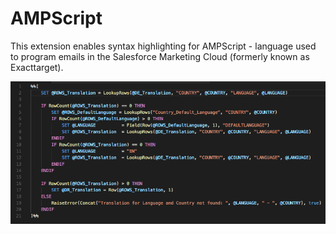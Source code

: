 # AMPScript

This extension enables syntax highlighting for AMPScript - language used to program emails in the Salesforce Marketing Cloud (formerly known as Exacttarget).


![AMPScript](https://raw.githubusercontent.com/Bizcuit/vscode-ampscript/master/screenshot.png)